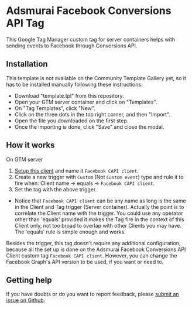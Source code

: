 # Adsmurai Facebook Conversions API Tag

This Google Tag Manager custom tag for server containers helps with sending events to Facebook through Conversions API.

## Installation

This template is not available on the Community Template Gallery yet, so it has to be installed manually following these instructions:
- Download "template.tpl" from this repository.
- Open your GTM server container and click on "Templates".
- On "Tag Templates", click "New".
- Click on the three dots in the top right corner, and then "Import".
- Open the file you downloaded on the first step.
- Once the importing is done, click "Save" and close the modal.

## How it works

On GTM server

1. [Setup this client](https://github.com/Adsmurai-Google-Tag-Manager-Templates/adsmurai-facebook-conversions-api-client) and name it `Facebook CAPI client`. 
2. Create a new trigger with `Custom` (Not `Custom event`) type and rule it to fire when: Client name -> equals -> `Facebook CAPI client`.
3. Set the tag with the above trigger.

* Notice that `Facebook CAPI client` can be any name as long is the same in the Client and Tag trigger (Server container). Actually the point is to correlate the Client name with the trigger. You could use any operator other than 'equals' provided it makes the Tag fire in the context of this Client only, not too broad to overlap with other Clients you may have. The 'equals' rule is simple enough and works.

Besides the trigger, this tag doesn't require any additional configuration, because all the set up is done on the Adsmurai Facebook Conversions API Client custom tag `Facebook CAPI client`. However, you can change the Facebook Graph's API version to be used, if you want or need to.

## Getting help

If you have doubts or do you want to report feedback, please [submit an issue on Github](https://github.com/Adsmurai-Google-Tag-Manager-Templates/adsmurai-facebook-conversions-api-tag/issues/new).
